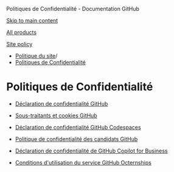 Politiques de Confidentialité - Documentation GitHub

[Skip to main content](#main-content)

[All products](/fr)

[Site policy](/site-policy)

* [Politique du site](/fr/site-policy)/
* [Politiques de Confidentialité](/fr/site-policy/privacy-policies)

Politiques de Confidentialité
==========

* [Déclaration de confidentialité GitHub](/fr/site-policy/privacy-policies/github-privacy-statement)

* [Sous-traitants et cookies GitHub](/fr/site-policy/privacy-policies/github-subprocessors-and-cookies)

* [Déclaration de confidentialité GitHub Codespaces](/fr/site-policy/privacy-policies/github-codespaces-privacy-statement)

* [Politique de confidentialité des candidats GitHub](/fr/site-policy/privacy-policies/github-candidate-privacy-policy)

* [Déclaration de confidentialité de GitHub Copilot for Business](/fr/site-policy/privacy-policies/github-copilot-for-business-privacy-statement)

* [Conditions d'utilisation du service GitHub Octernships](/fr/site-policy/privacy-policies/github-octernships-terms-of-service)
